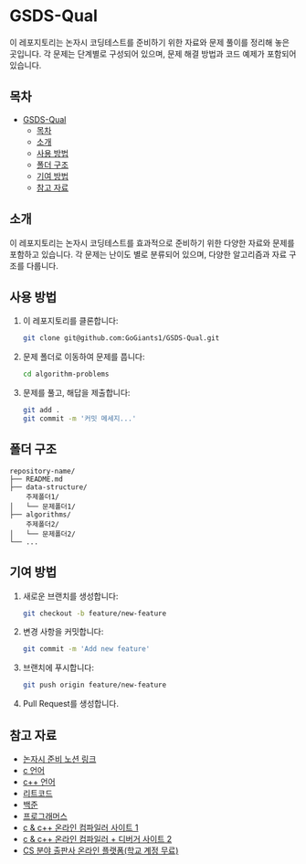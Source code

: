 # GSDS-Qual
이 레포지토리는 논자시 코딩테스트를 준비하기 위한 자료와 문제 풀이를 정리해 놓은 곳입니다. 각 문제는 단계별로 구성되어 있으며, 문제 해결 방법과 코드 예제가 포함되어 있습니다.

## 목차

- [GSDS-Qual](#gsds-qual)
  - [목차](#목차)
  - [소개](#소개)
  - [사용 방법](#사용-방법)
  - [폴더 구조](#폴더-구조)
  - [기여 방법](#기여-방법)
  - [참고 자료](#참고-자료)

## 소개

이 레포지토리는 논자시 코딩테스트를 효과적으로 준비하기 위한 다양한 자료와 문제를 포함하고 있습니다. 각 문제는 난이도 별로 분류되어 있으며, 다양한 알고리즘과 자료 구조를 다룹니다.

## 사용 방법

1. 이 레포지토리를 클론합니다:
    ```bash
    git clone git@github.com:GoGiants1/GSDS-Qual.git
    ```
2. 문제 폴더로 이동하여 문제를 풉니다:
    ```bash
    cd algorithm-problems
    ```
3. 문제를 풀고, 해답을 제출합니다:
    ```bash
    git add .
    git commit -m '커밋 메세지...'
    ```

## 폴더 구조

```
repository-name/
├── README.md
├── data-structure/
    주제폴더1/
│   └── 문제폴더1/
├── algorithms/
    주제폴더2/
│   └── 문제폴더2/
└── ...
```

## 기여 방법

1. 새로운 브랜치를 생성합니다:
    ```bash
    git checkout -b feature/new-feature
    ```
2. 변경 사항을 커밋합니다:
    ```bash
    git commit -m 'Add new feature'
    ```
3. 브랜치에 푸시합니다:
    ```bash
    git push origin feature/new-feature
    ```
4. Pull Request를 생성합니다.

## 참고 자료

- [논자시 준비 노션 링크](https://www.notion.so/yun-jeong/2024-2-23ded091871a48889aa4b608ff1afd87)
- [c 언어](https://dojang.io/course/view.php?id=2)
- [c++ 언어](https://modoocode.com/category/C++)
- [리트코드](https://leetcode.com/)
- [백준](https://www.acmicpc.net/)
- [프로그래머스](https://programmers.co.kr/)
- [c & c++ 온라인 컴파일러 사이트 1](https://www.mycompiler.io/ko/new/cpp)
- [c & c++ 온라인 컴파일러 + 디버거 사이트 2](https://www.onlinegdb.com)
- [CS 분야 출판사 온라인 플랫폼(학교 계정 무료)](https://learning.oreilly.com/home/)
